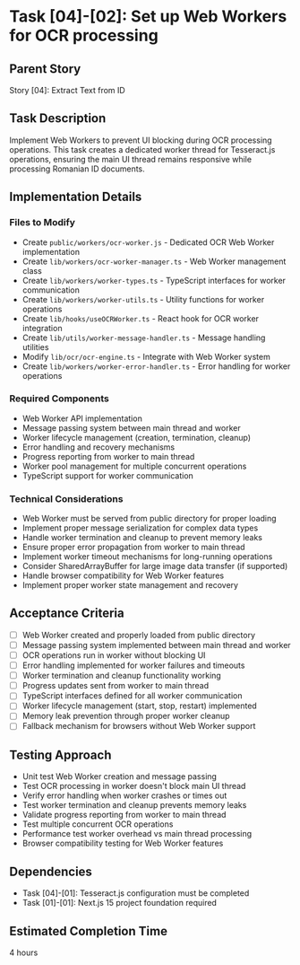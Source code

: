 # Task [04]-[02]: Set up Web Workers for OCR processing

## Parent Story

Story [04]: Extract Text from ID

## Task Description

Implement Web Workers to prevent UI blocking during OCR processing operations. This task creates a
dedicated worker thread for Tesseract.js operations, ensuring the main UI thread remains responsive
while processing Romanian ID documents.

## Implementation Details

### Files to Modify

- Create `public/workers/ocr-worker.js` - Dedicated OCR Web Worker implementation
- Create `lib/workers/ocr-worker-manager.ts` - Web Worker management class
- Create `lib/workers/worker-types.ts` - TypeScript interfaces for worker communication
- Create `lib/workers/worker-utils.ts` - Utility functions for worker operations
- Create `lib/hooks/useOCRWorker.ts` - React hook for OCR worker integration
- Create `lib/utils/worker-message-handler.ts` - Message handling utilities
- Modify `lib/ocr/ocr-engine.ts` - Integrate with Web Worker system
- Create `lib/workers/worker-error-handler.ts` - Error handling for worker operations

### Required Components

- Web Worker API implementation
- Message passing system between main thread and worker
- Worker lifecycle management (creation, termination, cleanup)
- Error handling and recovery mechanisms
- Progress reporting from worker to main thread
- Worker pool management for multiple concurrent operations
- TypeScript support for worker communication

### Technical Considerations

- Web Worker must be served from public directory for proper loading
- Implement proper message serialization for complex data types
- Handle worker termination and cleanup to prevent memory leaks
- Ensure proper error propagation from worker to main thread
- Implement worker timeout mechanisms for long-running operations
- Consider SharedArrayBuffer for large image data transfer (if supported)
- Handle browser compatibility for Web Worker features
- Implement proper worker state management and recovery

## Acceptance Criteria

- [ ] Web Worker created and properly loaded from public directory
- [ ] Message passing system implemented between main thread and worker
- [ ] OCR operations run in worker without blocking UI
- [ ] Error handling implemented for worker failures and timeouts
- [ ] Worker termination and cleanup functionality working
- [ ] Progress updates sent from worker to main thread
- [ ] TypeScript interfaces defined for all worker communication
- [ ] Worker lifecycle management (start, stop, restart) implemented
- [ ] Memory leak prevention through proper worker cleanup
- [ ] Fallback mechanism for browsers without Web Worker support

## Testing Approach

- Unit test Web Worker creation and message passing
- Test OCR processing in worker doesn't block main UI thread
- Verify error handling when worker crashes or times out
- Test worker termination and cleanup prevents memory leaks
- Validate progress reporting from worker to main thread
- Test multiple concurrent OCR operations
- Performance test worker overhead vs main thread processing
- Browser compatibility testing for Web Worker features

## Dependencies

- Task [04]-[01]: Tesseract.js configuration must be completed
- Task [01]-[01]: Next.js 15 project foundation required

## Estimated Completion Time

4 hours
